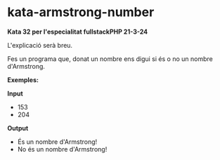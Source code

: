 # kata-armstrong-number

**Kata 32 per l'especialitat fullstackPHP 21-3-24**

L'explicació serà breu.

Fes un programa que, donat un nombre ens digui si és o no
un nombre d'Armstrong.

**Exemples:**

**Input**
- 153
- 204

**Output**
- És un nombre d'Armstrong!
- No és un nombre d'Armstrong!
